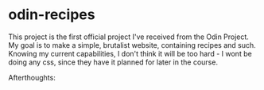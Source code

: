 # odin-recipes
This project is the first official project I've received from the Odin Project. My goal is to make a simple, brutalist website, containing recipes and such. Knowing my current capabilities, I don't think it will be too hard - I wont be doing any css, since they have it planned for later in the course.

Afterthoughts: 